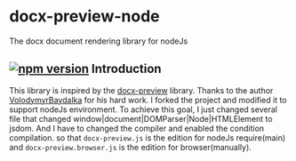 # docx-preview-node

The docx document rendering library for nodeJs

[![npm version](https://badge.fury.io/js/docx-preview-node.svg)](https://www.npmjs.com/package/docx-preview-node)
Introduction
----

This library is inspired by the [docx-preview](https://github.com/VolodymyrBaydalka/docxjs) library. Thanks to the author [VolodymyrBaydalka](https://github.com/VolodymyrBaydalka) for his hard work.
I forked the project and modified it to support nodeJs environment.
To achieve this goal, I just changed several file that changed window|document|DOMParser|Node|HTMLElement to jsdom. And I have to changed the compiler and enabled the condition compilation. so that `docx-preview.js` is the edition for nodeJs require(main) and `docx-preview.browser.js` is the edition for browser(manually).
